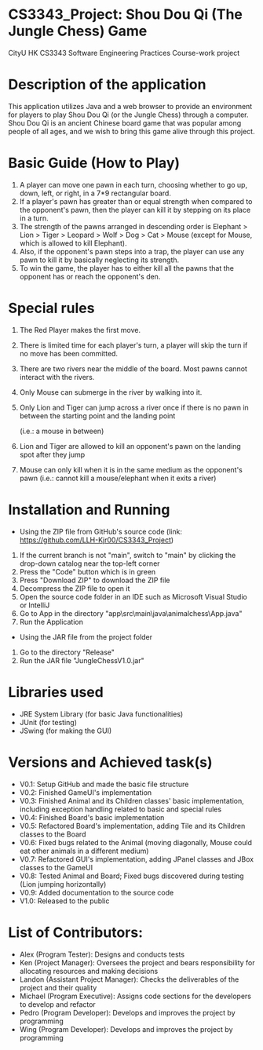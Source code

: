 # CS3343_Project: Shou Dou Qi (The Jungle Chess) Game
CityU HK CS3343 Software Engineering Practices Course-work project

# Description of the application
This application utilizes Java and a web browser to provide an environment for players to play Shou Dou Qi (or the Jungle Chess) through a computer. 
Shou Dou Qi is an ancient Chinese board game that was popular among people of all ages, and we wish to bring this game alive through this project.

# Basic Guide (How to Play)
1) A player can move one pawn in each turn, choosing whether to go up, down, left, or right, in a 7*9 rectangular board.
2) If a player's pawn has greater than or equal strength when compared to the opponent's pawn, then the player can kill it by stepping on its place in a turn.
3) The strength of the pawns arranged in descending order is Elephant > Lion > Tiger > Leopard > Wolf > Dog > Cat > Mouse (except for Mouse, which is allowed to kill Elephant).
4) Also, if the opponent's pawn steps into a trap, the player can use any pawn to kill it by basically neglecting its strength.
5) To win the game, the player has to either kill all the pawns that the opponent has or reach the opponent's den.

# Special rules 
1) The Red Player makes the first move.
2) There is limited time for each player's turn, a player will skip the turn if no move has been committed.
3) There are two rivers near the middle of the board. Most pawns cannot interact with the rivers.
4) Only Mouse can submerge in the river by walking into it.
5) Only Lion and Tiger can jump across a river once if there is no pawn in between the starting point and the landing point

   (i.e.: a mouse in between)
7) Lion and Tiger are allowed to kill an opponent's pawn on the landing spot after they jump
8) Mouse can only kill when it is in the same medium as the opponent's pawn (i.e.: cannot kill a mouse/elephant when it exits a river)

# Installation and Running
- Using the ZIP file from GitHub's source code (link: https://github.com/LLH-Kjr00/CS3343_Project)
1) If the current branch is not "main", switch to "main" by clicking the drop-down catalog near the top-left corner
2) Press the "Code" button which is in green
3) Press "Download ZIP" to download the ZIP file
4) Decompress the ZIP file to open it
5) Open the source code folder in an IDE such as Microsoft Visual Studio or IntelliJ
6) Go to App in the directory "app\src\main\java\animalchess\App.java"
7) Run the Application

- Using the JAR file from the project folder
1) Go to the directory "Release"
2) Run the JAR file "JungleChessV1.0.jar"

# Libraries used 
- JRE System Library (for basic Java functionalities)
- JUnit (for testing)
- JSwing (for making the GUI)

# Versions and Achieved task(s)
- V0.1: Setup GitHub and made the basic file structure
- V0.2: Finished GameUI's implementation
- V0.3: Finished Animal and its Children classes' basic implementation, including exception handling related to basic and special rules
- V0.4: Finished Board's basic implementation 
- V0.5: Refactored Board's implementation, adding Tile and its Children classes to the Board
- V0.6: Fixed bugs related to the Animal (moving diagonally, Mouse could eat other animals in a different medium)
- V0.7: Refactored GUI's implementation, adding JPanel classes and JBox classes to the GameUI
- V0.8: Tested Animal and Board; Fixed bugs discovered during testing (Lion jumping horizontally)
- V0.9: Added documentation to the source code
- V1.0: Released to the public
# List of Contributors:
- Alex (Program Tester): Designs and conducts tests
- Ken (Project Manager): Oversees the project and bears responsibility for allocating resources and making decisions
- Landon (Assistant Project Manager): Checks the deliverables of the project and their quality
- Michael (Program Executive):  Assigns code sections for the developers to develop and refactor
- Pedro (Program Developer):  Develops and improves the project by programming
- Wing (Program Developer): Develops and improves the project by programming
